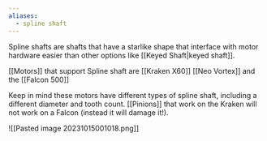 ```yaml
---
aliases:
  - spline shaft
---
```

Spline shafts are shafts that have a starlike shape that interface with motor hardware easier than other options like [[Keyed Shaft|keyed shaft]].

[[Motors]] that support Spline shaft are [[Kraken X60]] [[Neo Vortex]] and the [[Falcon 500]]

Keep in mind these motors have different types of spline shaft, including a different diameter and tooth count. [[Pinions]] that work on the Kraken will not work on a Falcon (instead it will damage it!).

![[Pasted image 20231015001018.png]]


